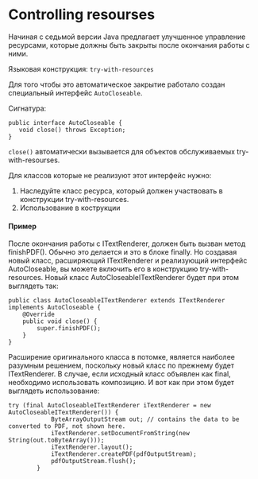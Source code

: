 # Controlling resourses

Начиная с седьмой версии Java предлагает улучшенное управление ресурсами, которые должны быть закрыты после окончания работы с ними. 

Языковая конструкция:
`try-with-resources`

 Для того чтобы это автоматическое закрытие работало создан специальный интерфейс `AutoCloseable`. 
 
 Сигнатура:
 ```
 public interface AutoCloseable {
    void close() throws Exception;
}
```

`close()` автоматически вызывается для объектов обслуживаемых try-with-resourses.

Для классов которые не реализуют этот интерфейс нужно:
1. Наследуйте класс ресурса, который должен участвовать в конструкции try-with-resources. 
2. Использование в кострукции

#### Пример

После окончания работы с ITextRenderer, должен быть вызван метод finishPDF(). Обычно это делается и это в блоке finally. Но создавая новый класс, расширяющий ITextRenderer и реализующий интерфейс AutoCloseable, вы можете включить его в конструкцию try-with-resources. Новый класс AutoCloseableITextRenderer будет при этом выглядеть так:

```
public class AutoCloseableITextRenderer extends ITextRenderer implements AutoCloseable {
    @Override
    public void close() {
        super.finishPDF();
    }
}
```
Расширение оригинального класса в потомке, является наиболее разумным решением, поскольку новый класс по прежнему будет ITextRenderer. В случае, если исходный класс объявлен как final, необходимо использовать композицию. И вот как при этом будет выглядеть использование:
```
try (final AutoCloseableITextRenderer iTextRenderer = new AutoCloseableITextRenderer()) {
            ByteArrayOutputStream out; // contains the data to be converted to PDF, not shown here.
            iTextRenderer.setDocumentFromString(new String(out.toByteArray()));
            iTextRenderer.layout();
            iTextRenderer.createPDF(pdfOutputStream);
            pdfOutputStream.flush();
        }
```